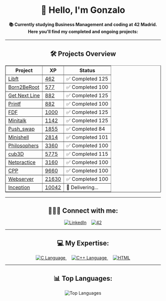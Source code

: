 <div align="center">
  <h1>👋 Hello, I'm Gonzalo</h1>
  <h4>📚 Currently studying Business Management and coding at 42 Madrid. Here you'll find my completed and ongoing projects:</h4>
  <hr>
  
  <h2>🛠️ Projects Overview</h2>
  <table border="1" cellspacing="0" cellpadding="5">
    <thead>
      <tr>
        <th>Project</th>
        <th>XP</th>
        <th>Status</th>
      </tr>
    </thead>
    <tbody>
      <tr>
        <td><a href="https://github.com/titogf/Libft">Libft</a></td>
        <td><a href="https://projects.intra.42.fr/projects/42cursus-libft">462</a></td>
        <td>✅ Completed 125</td>
      </tr>
      <tr>
        <td><a href="https://github.com/titogf/Born2BeRoot">Born2BeRoot</a></td>
        <td><a href="https://projects.intra.42.fr/projects/born2beroot">577</a></td>
        <td>✅ Completed 100</td>
      </tr>
      <tr>
        <td><a href="https://github.com/titogf/Get_Next_Line">Get Next Line</a></td>
        <td><a href="https://projects.intra.42.fr/projects/42cursus-get_next_line">882</a></td>
        <td>✅ Completed 125</td>
      </tr>
      <tr>
        <td><a href="https://github.com/titogf/Ft_printf">Printf</a></td>
        <td><a href="https://projects.intra.42.fr/projects/42cursus-ft_printf">882</a></td>
        <td>✅ Completed 100</td>
      </tr>
      <tr>
        <td><a href="https://github.com/titogf/Fdf">FDF</a></td>
        <td><a href="https://projects.intra.42.fr/projects/42cursus-fdf">1000</a></td>
        <td>✅ Completed 125</td>
      </tr>
      <tr>
        <td><a href="https://github.com/titogf/Minitalk">Minitalk</a></td>
        <td><a href="https://projects.intra.42.fr/projects/minitalk">1142</a></td>
        <td>✅ Completed 125</td>
      </tr>
      <tr>
        <td><a href="https://github.com/titogf/push_swap">Push_swap</a></td>
        <td><a href="https://projects.intra.42.fr/projects/42cursus-push_swap">1855</a></td>
        <td>✅ Completed 84</td>
      </tr>
      <tr>
        <td><a href="https://github.com/titogf/minishell">Minishell</a></td>
        <td><a href="https://projects.intra.42.fr/projects/42cursus-minishell">2814</a></td>
        <td>✅ Completed 101</td>
      </tr>
      <tr>
        <td><a href="https://github.com/titogf/Philosophers">Philosophers</a></td>
        <td><a href="https://projects.intra.42.fr/projects/42cursus-philosophers">3360</a></td>
        <td>✅ Completed 100</td>
      </tr>
      <tr>
        <td><a href="https://github.com/titogf/cub3D">cub3D</a></td>
        <td><a href="https://projects.intra.42.fr/projects/cub3d">5775</a></td>
        <td>✅ Completed 115</td>
      </tr>
      <tr>
        <td><a href="https://github.com/titogf/netpractice">Netpractice</a></td>
        <td><a href="https://projects.intra.42.fr/netpractice/gfernand">3160</a></td>
        <td>✅ Completed 100</td>
      </tr>
      <tr>
        <td><a href="https://github.com/titogf/cpp">CPP</a></td>
        <td><a href="https://projects.intra.42.fr/projects/cpp-module-04">9660</a></td>
        <td>✅ Completed 100</td>
      </tr>
      <tr>
        <td><a href="https://github.com/titogf/webserv/">Webserver</a></td>
        <td><a href="https://projects.intra.42.fr/projects/webserv">21630</a></td>
        <td>✅ Completed 100</td>
      </tr>
      <tr>
        <td><a href="https://github.com/titogf/Inception/">Inception</a></td>
        <td><a href="https://projects.intra.42.fr/projects/inception">10042</a></td>
        <td>🔄 Delivering...</td>
      </tr>
    </tbody>
  </table>

  <hr>

  <h2>👨🏽‍💻 Connect with me:</h2>
  <a href="https://www.linkedin.com/in/gonzalo-fern%C3%A1ndez-alonso-b06690230/"><img src="https://img.icons8.com/color/48/000000/linkedin.png" alt="LinkedIn"/></a>&nbsp;&nbsp;&nbsp;
  <a href="https://profile.intra.42.fr/"><img src="https://img.icons8.com/color/48/000000/42.png" alt="42"/></a>

  <hr>

  <h2>💻 My Expertise:</h2>
  <a href="https://en.wikipedia.org/wiki/C_(programming_language)" target="_blank">
    <img src="https://img.icons8.com/color/48/000000/c-programming.png" alt="C Language"/>
  </a>&nbsp;&nbsp;&nbsp;
  <a href="https://en.wikipedia.org/wiki/C%2B%2B" target="_blank">
    <img src="https://img.icons8.com/color/48/000000/c-plus-plus-logo.png" alt="C++ Language"/>
  </a>&nbsp;&nbsp;&nbsp;
  <a href="https://en.wikipedia.org/wiki/HTML" target="_blank">
    <img src="https://img.icons8.com/color/48/000000/html-5.png" alt="HTML"/>
  </a>

  <hr>

  <h2>📊 Top Languages:</h2>
  <img src="https://github-readme-stats.vercel.app/api/top-langs/?username=titogf&layout=compact" alt="Top Languages">
</div>

